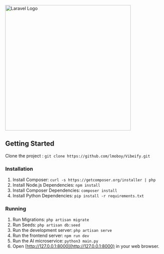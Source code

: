 <p><a href="https://laravel.com" target="_blank"><img src="https://raw.githubusercontent.com/laravel/art/master/logo-lockup/5%20SVG/2%20CMYK/1%20Full%20Color/laravel-logolockup-cmyk-red.svg" width="400" alt="Laravel Logo"></a></p>

## Getting Started

Clone the project : `git clone https://github.com/lmoboy/Vibeify.git`

### Installation

1. Install Composer: `curl -s https://getcomposer.org/installer | php`
2. Install Node.js Dependencies: `npm install`
3. Install Composer Dependencies: `composer install`
4. Install Python Dependencies: `pip install -r requirements.txt`

### Running

1. Run Migrations: `php artisan migrate`
2. Run Seeds: `php artisan db:seed`
3. Run the development server: `php artisan serve`
4. Run the frontend server: `npm run dev`
5. Run the AI microservice: `python3 main.py`
6. Open [http://127.0.0.1:8000](http://127.0.0.1:8000) in your web browser.
